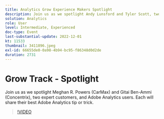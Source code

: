 ```yaml
---
title: Analytics Grow Experience Makers Spotlight
description: Join us as we spotlight Andy Lunsford and Tyler Scott, two expert customers, and Adobe Analytics users. Each will share their best Adobe Analytics tip or trick. Their session is followed by an opportunity to ask questions live. You don't want to miss this.
solution: Analytics
role: User
level: Intermediate, Experienced
doc-type: Event
last-substantial-update: 2022-12-01
kt: 11533
thumbnail: 3411896.jpeg
exl-id: 66655de0-0a98-4b94-bc95-f86348d0d2de
duration: 2731
---
```

# Grow Track - Spotlight  

Join us as we spotlight Meghan R. Powers (CarMax) and Gitai Ben-Ammi (Concentrix), two expert customers, and Adobe Analytics users. Each will share their best Adobe Analytics tip or trick.

>[!VIDEO](https://video.tv.adobe.com/v/3411896/?quality=12&learn=on)
